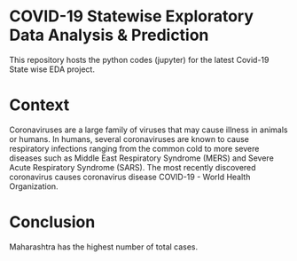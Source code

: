 # COVID-19 Statewise Exploratory Data Analysis & Prediction
This repository hosts the python codes (jupyter) for the latest Covid-19 State wise EDA project.

# Context
Coronaviruses are a large family of viruses that may cause illness in animals or humans. In humans, several coronaviruses are known to cause respiratory infections ranging from the common cold to more severe diseases such as Middle East Respiratory Syndrome (MERS) and Severe Acute Respiratory Syndrome (SARS). The most recently discovered coronavirus causes coronavirus disease COVID-19 - World Health Organization.

# Conclusion
Maharashtra has the highest number of total cases.
